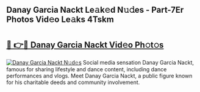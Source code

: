 ## Danay Garcia Nackt Le𝚊k𝚎d N𝚞𝚍es - Part-7Er Photos Vid𝚎o Le𝚊ks 4Tskm

# <h2><a href="http://fb5upj.evod.top/?m=Danay+Garcia+Nackt">🔗 👉🔴 Danay Garcia Nackt Vid𝚎o Ph𝚘t𝚘s</a></h2>

[![Danay Garcia Nackt N𝚞d𝚎s](https://i.imgur.com/8V9OHl7.gif)](http://fb5upj.evod.top/?m=Danay+Garcia+Nackt)
Social media sensation Danay Garcia Nackt, famous for sharing lifestyle and dance content, including dance performances and vlogs. Meet Danay Garcia Nackt, a public figure known for his charitable deeds and community involvement. 
